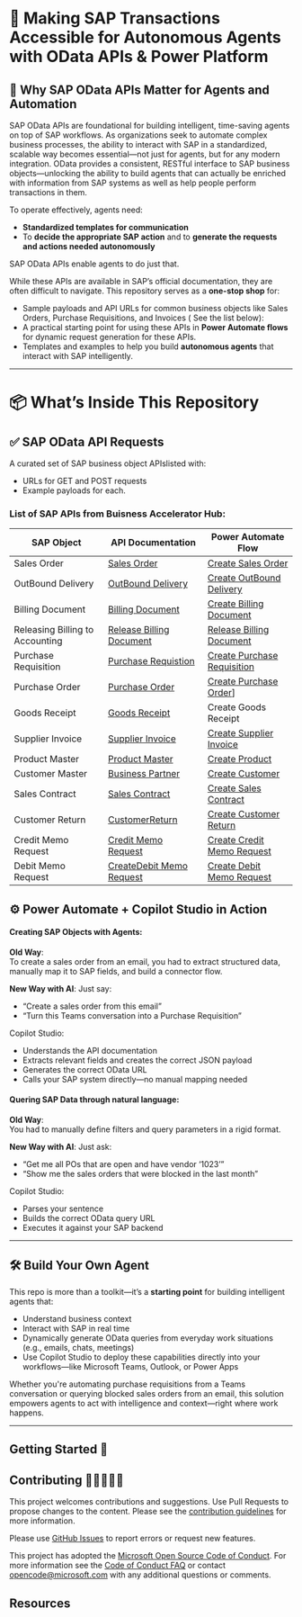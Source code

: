 # 🤖 Making SAP Transactions Accessible for Autonomous Agents with OData APIs & Power Platform


## 🚀 Why SAP OData APIs Matter for Agents and Automation

SAP OData APIs are foundational for building intelligent, time-saving agents on top of SAP workflows. As organizations seek to automate complex business processes, the ability to interact with SAP in a standardized, scalable way becomes essential—not just for agents, but for any modern integration. OData provides a consistent, RESTful interface to SAP business objects—unlocking the ability to build agents that can actually be enriched with  information from SAP systems as well as help people perform transactions in them.

To operate effectively, agents need:

- **Standardized templates for communication**  
- To **decide the appropriate SAP action**  and to **generate the requests and actions needed autonomously**

 SAP OData APIs enable agents to do just that.

While these APIs are available in SAP’s official documentation, they are often difficult to navigate. This repository serves as a **one-stop shop** for:

- Sample payloads and API URLs for common business objects like Sales Orders, Purchase Requisitions, and Invoices ( See the list below):
- A practical starting point for using these APIs in **Power Automate flows**  for dynamic request generation for these APIs.
- Templates and examples to help you build **autonomous agents** that interact with SAP intelligently.

---

# 📦 What’s Inside This Repository

## ✅ SAP OData API Requests

A curated set of SAP business object APIslisted with:
- URLs for GET and POST requests
- Example payloads for each.
  

### List of SAP APIs from Buisness Accelerator Hub:

| **SAP Object** | **API Documentation** | **Power Automate Flow** |
|----------------|-----------------------|-------------------------|
| Sales Order | [Sales Order](https://github.com/Azure-Samples/sap-odata-api-guide-copilot/blob/main/Createsalesorder.zip) |[Create Sales Order](https://github.com/Azure-Samples/sap-odata-api-guide-copilot/blob/main/Createsalesorder.zip)|
| OutBound Delivery | [OutBound Delivery](https://github.com/noopurav/ordertocashsteps/tree/main?tab=readme-ov-file#deliver-the-goods-vl01n) | [Create OutBound Delivery](https://github.com/Azure-Samples/sap-odata-api-guide-copilot/blob/main/CreateOutboundDelivery.zip) |
| Billing Document | [Billing Document](https://github.com/noopurav/ordertocashsteps/tree/main?tab=readme-ov-file#billing-the-sales-order-vf01) | [Create Billing Document](https://github.com/Azure-Samples/sap-odata-api-guide-copilot/blob/main/Createsalesorder.zip) |
| Releasing Billing to Accounting | [Release Billing Document](https://github.com/noopurav/ordertocashsteps/tree/main#release-billing-document-to-fi-accounting-vf02) | [Release Billing Document](https://github.com/Azure-Samples/sap-odata-api-guide-copilot/blob/main/Createsalesorder.zip)|
| Purchase Requisition | [Purchase Requistion](https://github.com/noopurav/ordertocashsteps/tree/main?tab=readme-ov-file#purchase-requisition) | [Create Purchase Requisition](https://github.com/Azure-Samples/sap-odata-api-guide-copilot/blob/main/CreatePurchaseRequistion.zip)  | 
| Purchase Order | [Purchase Order](https://github.com/noopurav/ordertocashsteps/tree/main?tab=readme-ov-file#create-purchase-order) | [Create Purchase Order](https://github.com/noopurav/ordertocashsteps/blob/main/CreatePurchaseOrder.zip)] | 
| Goods Receipt |  [Goods Receipt](https://github.com/noopurav/ordertocashsteps/tree/main?tab=readme-ov-file#goods-receipt )   |   Create Goods Receipt  |
| Supplier Invoice | [Supplier Invoice]( https://github.com/noopurav/ordertocashsteps/tree/main?tab=readme-ov-file#supplier-invoice) | [Create Supplier Invoice](https://github.com/Azure-Samples/sap-odata-api-guide-copilot/blob/main/CreateSupplierInvoice.zip)|
| Product Master | [Product Master](https://github.com/noopurav/ordertocashsteps/tree/main?tab=readme-ov-file#manage-product-master-data) | [Create Product](https://github.com/Azure-Samples/sap-odata-api-guide-copilot/blob/main/CreateAproduct.zip)    |
| Customer Master |[ Business Partner](https://github.com/noopurav/ordertocashsteps/tree/main?tab=readme-ov-file#manage-customer-master-dat) |  [Create Customer](https://github.com/Azure-Samples/sap-odata-api-guide-copilot/blob/main/CreateACustomer.zip)  |
| Sales Contract | [Sales Contract](https://github.com/noopurav/ordertocashsteps/tree/main?tab=readme-ov-file#manage-sales-contracts) |    [Create Sales Contract](https://github.com/Azure-Samples/sap-odata-api-guide-copilot/blob/main/CreateSalesContract.zip)    |
| Customer Return | [CustomerReturn](https://github.com/noopurav/ordertocashsteps/tree/main?tab=readme-ov-file#-manage-customer-returns) | [Create Customer Return](https://github.com/Azure-Samples/sap-odata-api-guide-copilot/blob/main/CreateCustomerReturn.zip)  |
| Credit Memo Request | [Credit Memo Request](https://github.com/noopurav/ordertocashsteps/tree/main?tab=readme-ov-file#manage-credit-memo-requests)  |  [Create Credit Memo Request](https://github.com/Azure-Samples/sap-odata-api-guide-copilot/blob/main/CreditMemoRequest.zip)  |
| Debit Memo Request | [CreateDebit Memo Request](https://github.com/noopurav/ordertocashsteps/tree/main?tab=readme-ov-file#manage-debit-memo-requests) | [Create Debit Memo Request](https://github.com/Azure-Samples/sap-odata-api-guide-copilot/blob/main/CreateDebitmemoRequest.zip)  |


## ⚙️ Power Automate + Copilot Studio in Action

#### Creating SAP Objects with Agents:

**Old Way**:  
To create a sales order from an email, you had to extract structured data, manually map it to SAP fields, and build a connector flow.

**New Way with AI**: Just say:

- “Create a sales order from this email”  
- “Turn this Teams conversation into a Purchase Requisition”

Copilot Studio:

- Understands the API documentation  
- Extracts relevant fields and creates the correct JSON payload  
- Generates the correct OData URL  
- Calls your SAP system directly—no manual mapping needed

#### Quering SAP Data through natural language:

**Old Way**:  
You had to manually define filters and query parameters in a rigid format.

**New Way with AI**: Just ask:

- “Get me all POs that are open and have vendor ‘1023’”  
- “Show me the sales orders that were blocked in the last month”

Copilot Studio:

- Parses your sentence  
- Builds the correct OData query URL  
- Executes it against your SAP backend

---

## 🛠️ Build Your Own Agent

This repo is more than a toolkit—it’s a **starting point** for building intelligent agents that:

- Understand business context  
- Interact with SAP in real time  
- Dynamically generate OData queries from everyday work situations (e.g., emails, chats, meetings)  
- Use Copilot Studio to deploy these capabilities directly into your workflows—like Microsoft Teams, Outlook, or Power Apps  

Whether you're automating purchase requisitions from a Teams conversation or querying blocked sales orders from an email, this solution empowers agents to act with intelligence and context—right where work happens.

---



## Getting Started 🛫

## Contributing 👩🏼‍🤝‍👨🏽

This project welcomes contributions and suggestions. Use Pull Requests to propose changes to the content. Please see the [contribution guidelines](CONTRIBUTING.md) for more information.

Please use [GitHub Issues](https://github.com/Azure-Samples/sap-odata-api-guide-copilot/issues) to report errors or request new features.

This project has adopted the [Microsoft Open Source Code of Conduct](https://opensource.microsoft.com/codeofconduct/). For more information see the [Code of Conduct FAQ](https://opensource.microsoft.com/codeofconduct/faq/) or contact [opencode@microsoft.com](opencode@microsoft.com) with any additional questions or comments.

## Resources
